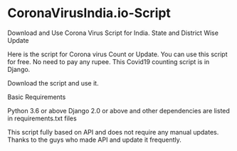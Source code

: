 # CoronaVirusIndia.io-Script
Download and Use Corona Virus Script for India. State and District Wise Update

Here is the script for Corona virus Count or Update. You can use this script for free. No need to pay any rupee. This Covid19 counting script is in Django.

Download the script and use it.

Basic Requirements

Python 3.6 or above
Django 2.0 or above
and other dependencies are listed in requirements.txt files

This script fully based on API and does not require any manual updates. Thanks to the guys who made API and update it frequently.
